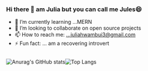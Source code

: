 ### Hi there 👋 am Julia but you can call me Jules😄




- 🌱 I’m currently learning ...MERN
- 👯 I’m looking to collaborate on open source projects
- 📫 How to reach me: ...juliahwambui3@gmail.com
- ⚡ Fun fact: ... am a recovering introvert




<div style ="display:flex">

  
  ![Anurag's GitHub stats](https://github-readme-stats.vercel.app/api?username=juliamwangi123&show_icons=true&theme=radical)



![Top Langs](https://github-readme-stats.vercel.app/api/top-langs/?username=juliamwangi123&theme=tokyonight)


</div>
  
  



